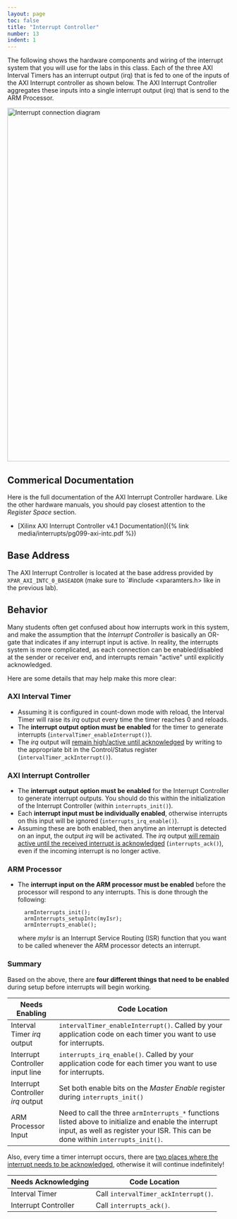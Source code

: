 ```yaml
---
layout: page
toc: false
title: "Interrupt Controller"
number: 13
indent: 1
---
```


The following shows the hardware components and wiring of the interrupt system that you will use for the labs in this class.  Each of the three AXI Interval Timers has an interrupt output (irq) that is fed to one of the inputs of the AXI Interrupt controller as shown below.  The AXI Interrupt Controller aggregates these inputs into a single interrupt output (irq) that is send to the ARM Processor.

<img src="{% link media/interrupts/interrupts.png %}" width="800" alt="Interrupt connection diagram">

## Commerical Documentation

Here is the full documentation of the AXI Interrupt Controller hardware. Like the other hardware manuals, you should pay closest attention to the *Register Space* section.
  * [Xilinx AXI Interrupt Controller v4.1 Documentation]({% link media/interrupts/pg099-axi-intc.pdf %})

## Base Address

The AXI Interrupt Controller is located at the base address provided by `XPAR_AXI_INTC_0_BASEADDR` (make sure to `#include <xparamters.h> like in the previous lab).

## Behavior

Many students often get confused about how interrupts work in this system, and make the assumption that the *Interrupt Controller* is basically an OR-gate that indicates if any interrupt input is active.  In reality, the interrupts system is more complicated, as each connection can be enabled/disabled at the sender or receiver end, and interrupts remain "active" until explicitly acknowledged.

Here are some details that may help make this more clear:

### AXI Interval Timer
* Assuming it is configured in count-down mode with reload, the Interval Timer will raise its *irq* output every time the timer reaches 0 and reloads.
* The **interrupt output option must be enabled** for the timer to generate interrupts (`intervalTimer_enableInterrupt()`).
* The *irq* output will <ins>remain high/active until acknowledged</ins> by writing to the appropriate bit in the Control/Status register (`intervalTimer_ackInterrupt()`).

### AXI Interrupt Controller
* The **interrupt output option must be enabled** for the Interrupt Controller to generate interrupt outputs.  You should do this within the initialization of the Interrupt Controller (within `interrupts_init()`).
* Each **interrupt input must be individually enabled**, otherwise interrupts on this input will be ignored (`interrupts_irq_enable()`).  
* Assuming these are both enabled, then anytime an interrupt is detected on an input, the output *irq* will be activated.  The *irq* output <ins>will remain active until the received interrupt is acknowledged</ins> (`interrupts_ack()`), even if the incoming interrupt is no longer active.

### ARM Processor
* The **interrupt input on the ARM processor must be enabled** before the processor will respond to any interrupts.  This is done through the following: 

        armInterrupts_init();
        armInterrupts_setupIntc(myIsr);
        armInterrupts_enable();

    where *myIsr* is an Interrupt Service Routing (ISR) function that you want to be called whenever the ARM processor detects an interrupt.

### Summary

Based on the above, there are **four different things that need to be enabled** during setup before interrupts will begin working.  

| Needs Enabling | Code Location |
|----------------|---------------|
| Interval Timer *irq* output  | `intervalTimer_enableInterrupt()`. Called by your application code on each timer you want to use for interrupts. |
| Interrupt Controller input line | `interrupts_irq_enable()`. Called by your application code for each timer you want to use for interrupts. |
| Interrupt Controller *irq* output | Set both enable bits on the *Master Enable* register during `interrupts_init()` |
| ARM Processor Input | Need to call the three `armInterrupts_*` functions listed above to initialize and enable the interrupt input, as well as register your ISR. This can be done within `interrupts_init()`. |

Also, every time a timer interrupt occurs, there are <ins>two places where the interrupt needs to be acknowledged</ins>, otherwise it will continue indefinitely!

| Needs Acknowledging | Code Location |
|---------------------|---------------|
| Interval Timer        | Call `intervalTimer_ackInterrupt()`. |
| Interrupt Controller  | Call `interrupts_ack()`. |


